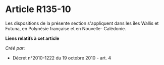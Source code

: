# Article R135-10

Les dispositions de la présente section s'appliquent dans les îles Wallis et Futuna, en Polynésie française et en Nouvelle-
Calédonie.

**Liens relatifs à cet article**

_Créé par_:

  - Décret n°2010-1222 du 19 octobre 2010 - art. 4
